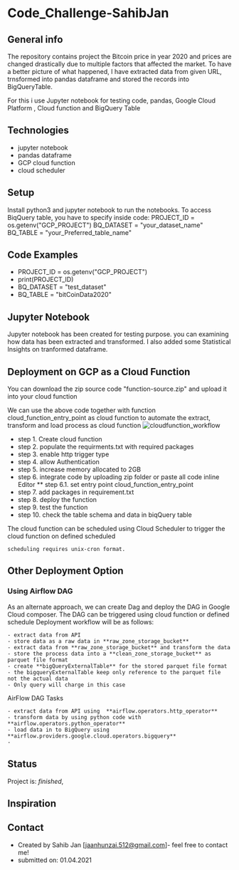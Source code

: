 # Code_Challenge-SahibJan


## General info
The repository contains project the Bitcoin price in year 2020 and prices are changed drastically due to multiple factors that affected
the market. To have a better picture of what happened, I have extracted data from given URL, trnsformed into pandas dataframe and stored the records into BigQueryTable.

For this i use Jupyter notebook for testing code, pandas, Google Cloud Platform , Cloud function and BigQuery Table


## Technologies
* jupyter notebook
* pandas dataframe
* GCP cloud function 
* cloud scheduler 

## Setup
Install python3 and jupyter notebook to run the notebooks. To access BiqQuery table, you have to specify inside code: 
    PROJECT_ID = os.getenv("GCP_PROJECT")
    BQ_DATASET = "your_dataset_name"
    BQ_TABLE = "your_Preferred_table_name"


## Code Examples
- PROJECT_ID = os.getenv("GCP_PROJECT")
- print(PROJECT_ID)
- BQ_DATASET = "test_dataset"
- BQ_TABLE = "bitCoinData2020"

## Jupyter Notebook
Jupyter notebook has been created for testing purpose. you can examining how data has been extracted and transformed. I also added some Statistical Insights on tranformed dataframe.

## Deployment on GCP as a Cloud Function 
You can download the zip source code "function-source.zip" and upload it into your cloud function 

We can use the above code together with function cloud_function_entry_point as cloud function to automate the extract, transform and load process as cloud function
![cloudfunction_workflow](https://user-images.githubusercontent.com/11519103/113276110-caa36400-92df-11eb-8891-1e2163d962d1.jpg)

* step 1. Create cloud function
* step 2. populate the requirments.txt with required packages
* step 3. enable http trigger type
* step 4. allow Authentication
* step 5. increase memory allocated to 2GB
* step 6. integrate code by uploading zip folder or paste all code inline Editor
** step 6.1. set entry point cloud_function_entry_point
* step 7. add packages in requirement.txt
* step 8. deploy the function
* step 9. test the function
* step 10. check the table schema and data in biqQuery table

The cloud function can be scheduled using Cloud Scheduler to trigger the cloud function on defined scheduled

    scheduling requires unix-cron format.
    
##  Other Deployment Option

### Using Airflow DAG

As an alternate approach, we can create Dag and deploy the DAG in Google Cloud composer. The DAG can be triggered using cloud function or defined schedule
Deployment workflow will be as follows:

    - extract data from API
    - store data as a raw data in **raw_zone_storage_bucket**
    - extract data from **raw_zone_storage_bucket** and transform the data
    - store the process data into a **clean_zone_storage_bucket** as parquet file format
    - create **bigQueryExternalTable** for the stored parquet file format
    - the bigqueryExternalTable keep only reference to the parquet file not the actual data
    - Only query will charge in this case

AirFlow DAG Tasks

    - extract data from API using  **airflow.operators.http_operator**
    - transform data by using python code with  **airflow.operators.python_operator**
    - load data in to BigQuery using **airflow.providers.google.cloud.operators.bigquery**
    - 
## Status
Project is: _finished_, 

## Inspiration

## Contact
* Created by Sahib Jan [jaanhunzai.512@gmail.com]- feel free to contact me!
* submitted on: 01.04.2021
